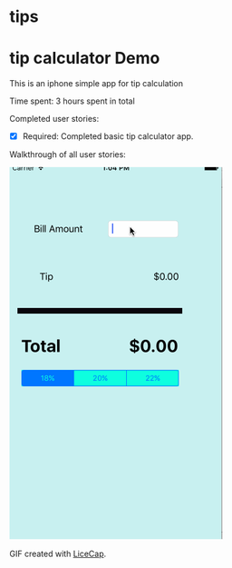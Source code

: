# tips
# tip calculator Demo


This is an iphone simple app for tip calculation

Time spent: 3 hours spent in total

Completed user stories:

 * [x] Required: Completed basic tip calculator app.
 

Walkthrough of all user stories:

![Video Walkthrough](tipCalculator.gif)

GIF created with [LiceCap](http://www.cockos.com/licecap/).